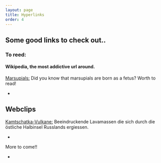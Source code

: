 ```yaml
---
layout: page
title: Hyperlinks
order: 4
---
```

<body class="theme-base-0d">

## Some good links to check out..
### To reed:
#### Wikipedia, the most addictive url around.

[Marsupials:](https://en.wikipedia.org/wiki/Marsupial)
Did you know that marsupials are born as a fetus? Worth to read!

-





## Webclips

[Kamtschatka-Vulkane:](http://www.spiegel.de/static/360grad/kamtschatka/)
Beeindruckende Lavamassen die sich durch die östliche Halbinsel Russlands ergiessen.

-


More to come!!

+
